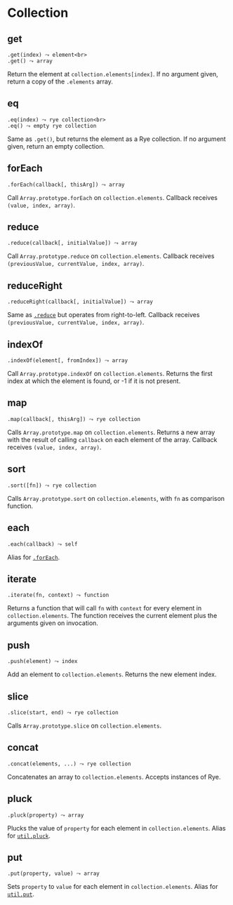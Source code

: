Collection
==================

get
------------------

    .get(index) ⤳ element<br>
    .get() ⤳ array

Return the element at `collection.elements[index]`. If no argument given, return a copy of the `.elements` array.


eq
------------------

    .eq(index) ⤳ rye collection<br>
    .eq() ⤳ empty rye collection

Same as `.get()`, but returns the element as a Rye collection. If no argument given, return an empty collection.


forEach
------------------

    .forEach(callback[, thisArg]) ⤳ array

Call `Array.prototype.forEach` on `collection.elements`. Callback receives `(value, index, array)`.


reduce
------------------

    .reduce(callback[, initialValue]) ⤳ array

Call `Array.prototype.reduce` on `collection.elements`. Callback receives `(previousValue, currentValue, index, array)`.


reduceRight
------------------

    .reduceRight(callback[, initialValue]) ⤳ array

Same as [`.reduce`](#collection-reduce) but operates from right-to-left. Callback receives `(previousValue, currentValue, index, array)`.


indexOf
------------------

    .indexOf(element[, fromIndex]) ⤳ array

Call `Array.prototype.indexOf` on `collection.elements`. Returns the first index
at which the element is found, or -1 if it is not present.


map
------------------

    .map(callback[, thisArg]) ⤳ rye collection

Calls `Array.prototype.map` on `collection.elements`. Returns a new array with the result of calling `callback` on each element of the array. Callback receives `(value, index, array)`.


sort
------------------

    .sort([fn]) ⤳ rye collection

Calls `Array.prototype.sort` on `collection.elements`, with `fn` as comparison function.


each
------------------

    .each(callback) ⤳ self

Alias for [`.forEach`](#collection-foreach).


iterate
------------------

    .iterate(fn, context) ⤳ function

Returns a function that will call `fn` with `context` for every element in `collection.elements`. The function receives the current element plus the arguments given on invocation.


push
------------------

    .push(element) ⤳ index

Add an element to `collection.elements`. Returns the new element index.


slice
------------------

    .slice(start, end) ⤳ rye collection

Calls `Array.prototype.slice` on `collection.elements`.


concat
------------------

    .concat(elements, ...) ⤳ rye collection

Concatenates an array to `collection.elements`. Accepts instances of Rye.


pluck
------------------

    .pluck(property) ⤳ array

Plucks the value of `property` for each element in `collection.elements`. Alias for [`util.pluck`](#util-@pluck).


put
------------------

    .put(property, value) ⤳ array

Sets `property` to `value` for each element in `collection.elements`. Alias for [`util.put`](#util-@put).
